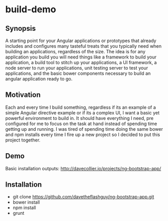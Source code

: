 build-demo
==========

## Synopsis

A starting point for your Angular applications or prototypes that already includes and configures many tasteful treats that you typically need when building an applications, regardless of the size.  The idea is for any application you build you will need things like a framework to build your application,  a build tool to stitch up your applications, a UI framework, a node server to run your applications, unit testing server to test your applications, and the basic bower components necessary to build an angular application ready to go.

## Motivation

Each and every time I build something, regardless if its an example of a simple Angular directive example or if its a complex UI, I want a basic yet powerful environment to build in.  It should have everything I need, pre configured for me to focus on the task at hand instead of spending time getting up and running.  I was tired of spending time doing the same bower and npm installs every time I fire up a new project so I decided to put this project together.

## Demo

Basic installation outputs: http://davecollier.io/projects/ng-bootstrap-app/

## Installation

* git clone https://github.com/davetheflashguy/ng-bootstrap-app.git
* bower install
* npm install
* grunt


